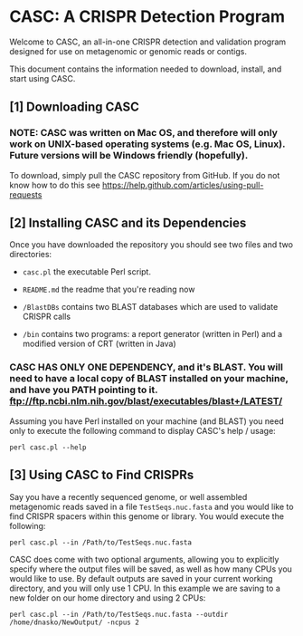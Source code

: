 CASC: A CRISPR Detection Program
================================

Welcome to CASC, an all-in-one CRISPR detection and validation
program designed for use on metagenomic or genomic reads or contigs.

This document contains the information needed to download, install,
and start using CASC.

[1] Downloading CASC
--------------------

### NOTE: CASC was written on Mac OS, and therefore will only work on UNIX-based operating systems (e.g. Mac OS, Linux). Future versions will be Windows friendly (hopefully).

To download, simply pull the CASC repository from GitHub. If you do not know how to do this see https://help.github.com/articles/using-pull-requests

[2] Installing CASC and its Dependencies
----------------------------------------

Once you have downloaded the repository you should see two files and two directories:

  * `casc.pl` the executable Perl script.

  * `README.md` the readme that you're reading now

  * `/BlastDBs` contains two BLAST databases which are used to validate CRISPR calls
  
  * `/bin` contains two programs: a report generator (written in Perl) and a modified version of CRT (written in Java)

### CASC HAS ONLY ONE DEPENDENCY, and it's BLAST. You will need to have a local copy of BLAST installed on your machine, and have you PATH pointing to it. ftp://ftp.ncbi.nlm.nih.gov/blast/executables/blast+/LATEST/

Assuming you have Perl installed on your machine (and BLAST) you need only to execute the following command to display CASC's help / usage:

    perl casc.pl --help

[3] Using CASC to Find CRISPRs
------------------------------

Say you have a recently sequenced genome, or well assembled metagenomic reads saved in a file `TestSeqs.nuc.fasta` and you would like to find CRISPR spacers within this genome or library. You would execute the following:

    perl casc.pl --in /Path/to/TestSeqs.nuc.fasta

CASC does come with two optional arguments, allowing you to explicitly specify where the output files will be saved, as well as how many CPUs you would like to use. By default outputs are saved in your current working directory, and you will only use 1 CPU. In this example we are saving to a new folder on our home directory and using 2 CPUs:

    perl casc.pl --in /Path/to/TestSeqs.nuc.fasta --outdir /home/dnasko/NewOutput/ -ncpus 2